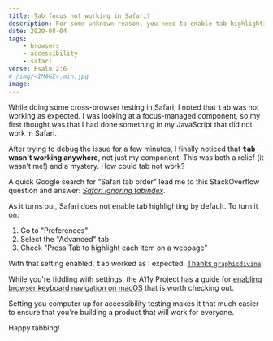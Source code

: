 ```yaml
---
title: Tab focus not working in Safari?
description: For some unknown reason, you need to enable tab highlighting in the browser's settings.
date: 2020-08-04
tags:
    - browsers
    - accessibility
    - safari
verse: Psalm 2:6
# /img/<IMAGE>.min.jpg
image:
---
```


While doing some cross-browser testing in Safari, I noted that <kbd>tab</kbd> was not working as expected. I was looking at a focus-managed component, so my first thought was that I had done something in my JavaScript that did not work in Safari.

After trying to debug the issue for a few minutes, I finally noticed that **<kbd>tab</kbd> wasn't working anywhere**, not just my component. This was both a relief (it wasn't me!) and a mystery. How could tab not work?

A quick Google search for "Safari tab order" lead me to this StackOverflow question and answer: [_Safari ignoring tabindex_](https://stackoverflow.com/questions/1848390/safari-ignoring-tabindex).

As it turns out, Safari does not enable tab highlighting by default. To turn it on:

1. Go to "Preferences"
2. Select the "Advanced" tab
3. Check "Press Tab to highlight each item on a webpage"

With that setting enabled, <kbd>tab</kbd> worked as I expected. [Thanks `graphicdivine`](https://stackoverflow.com/a/1914496/8486161)!

While you're fiddling with settings, the A11y Project has a guide for [enabling browser keyboard navigation on macOS](https://www.a11yproject.com/posts/2017-12-29-macos-browser-keyboard-navigation/) that is worth checking out.

Setting you computer up for accessibility testing makes it that much easier to ensure that you're building a product that will work for everyone.

Happy tabbing!
